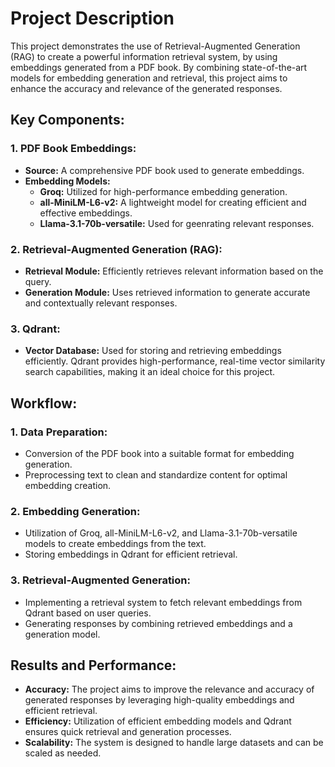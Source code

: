 # Project Description
This project demonstrates the use of Retrieval-Augmented Generation (RAG) to create a powerful information retrieval system, by using embeddings generated from a PDF book. By combining state-of-the-art models for embedding generation and retrieval, this project aims to enhance the accuracy and relevance of the generated responses.

## Key Components:
### 1. PDF Book Embeddings:
  - **Source:** A comprehensive PDF book used to generate embeddings.
  - **Embedding Models:**
    - **Groq:** Utilized for high-performance embedding generation.
    - **all-MiniLM-L6-v2:** A lightweight model for creating efficient and effective embeddings.
    - **Llama-3.1-70b-versatile:** Used for geenrating relevant responses.

### 2. Retrieval-Augmented Generation (RAG):

  - **Retrieval Module:** Efficiently retrieves relevant information based on the query.
  - **Generation Module:** Uses retrieved information to generate accurate and contextually relevant responses.

### 3. Qdrant:
  - **Vector Database:** Used for storing and retrieving embeddings efficiently. Qdrant provides high-performance, real-time vector similarity search capabilities, making it an ideal choice for this project.

## Workflow:
  ### 1. Data Preparation:
  - Conversion of the PDF book into a suitable format for embedding generation.
  - Preprocessing text to clean and standardize content for optimal embedding creation.

  ### 2. Embedding Generation:
  - Utilization of Groq, all-MiniLM-L6-v2, and Llama-3.1-70b-versatile models to create embeddings from the text.
  - Storing embeddings in Qdrant for efficient retrieval.

  ### 3. Retrieval-Augmented Generation:

  - Implementing a retrieval system to fetch relevant embeddings from Qdrant based on user queries.
  - Generating responses by combining retrieved embeddings and a generation model.

## Results and Performance:
  - **Accuracy:** The project aims to improve the relevance and accuracy of generated responses by leveraging high-quality embeddings and efficient retrieval.
  - **Efficiency:** Utilization of efficient embedding models and Qdrant ensures quick retrieval and generation processes.
  - **Scalability:** The system is designed to handle large datasets and can be scaled as needed.
